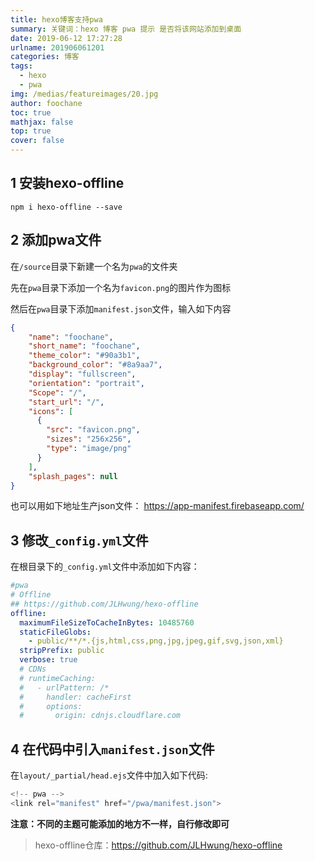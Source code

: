 ```yaml
---
title: hexo博客支持pwa
summary: 关键词：hexo 博客 pwa 提示 是否将该网站添加到桌面
date: 2019-06-12 17:27:28
urlname: 201906061201
categories: 博客
tags:
  - hexo
  - pwa
img: /medias/featureimages/20.jpg
author: foochane
toc: true
mathjax: false
top: true
cover: false
---
```




## 1 安装hexo-offline
```
npm i hexo-offline --save
```
## 2 添加pwa文件
在`/source`目录下新建一个名为`pwa`的文件夹

先在`pwa`目录下添加一个名为`favicon.png`的图片作为图标

然后在`pwa`目录下添加`manifest.json`文件，输入如下内容
```json
{
    "name": "foochane",
    "short_name": "foochane",
    "theme_color": "#90a3b1",
    "background_color": "#8a9aa7",
    "display": "fullscreen",
    "orientation": "portrait",
    "Scope": "/",
    "start_url": "/",
    "icons": [
      {
        "src": "favicon.png",
        "sizes": "256x256",
        "type": "image/png"
      }
    ],
    "splash_pages": null
}
```

也可以用如下地址生产json文件： https://app-manifest.firebaseapp.com/


## 3 修改`_config.yml`文件

在根目录下的`_config.yml`文件中添加如下内容：
```yaml
#pwa
# Offline
## https://github.com/JLHwung/hexo-offline
offline:
  maximumFileSizeToCacheInBytes: 10485760
  staticFileGlobs:
    - public/**/*.{js,html,css,png,jpg,jpeg,gif,svg,json,xml}
  stripPrefix: public
  verbose: true
  # CDNs 
  # runtimeCaching:
  #   - urlPattern: /*
  #     handler: cacheFirst
  #     options:
  #       origin: cdnjs.cloudflare.com
```

## 4 在代码中引入`manifest.json`文件

在`layout/_partial/head.ejs`文件中加入如下代码:
```js
<!-- pwa -->
<link rel="manifest" href="/pwa/manifest.json">
```

**注意：不同的主题可能添加的地方不一样，自行修改即可**


>hexo-offline仓库：https://github.com/JLHwung/hexo-offline
